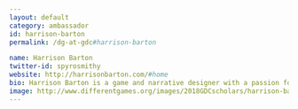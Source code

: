 ```yaml
---
layout: default
category: ambassador
id: harrison-barton
permalink: /dg-at-gdc#harrison-barton

name: Harrison Barton
twitter-id: spyrosmithy
website: http://harrisonbarton.com/#home
bio: Harrison Barton is a game and narrative designer with a passion for serious games and activism. He enjoys working on projects with a focus on storytelling, character diversity, and the portrayal of serious themes. He has earned several honors for his work, including his student game, "girl, i see right thru u" which won two school awards at the DigiPen Game Awards 2015, as well as a Bronze Medal in the Serious Play Conference 2015. In 2017, his game "Elegy" won a Student award for outstanding narrative. He also won a Platinum Award for an essay he wrote for the GDC Narrative Review in 2016.
image: http://www.differentgames.org/images/2018GDCscholars/harrison-barton.png
---
```

